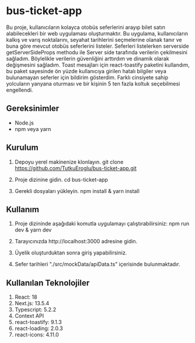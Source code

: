 # bus-ticket-app

Bu proje, kullanıcıların kolayca otobüs seferlerini arayıp bilet satın alabilecekleri bir web uygulaması oluşturmaktır. Bu uygulama, kullanıcıların kalkış ve varış noktalarını, seyahat tarihlerini seçmelerine olanak tanır ve buna göre mevcut otobüs seferlerini listeler. Seferleri listelerken serverside getServerSideProps methodu ile Server side tarafında verilerin çekilmesini sağladım. Böylelikle verilerin güvenliğini arttırdım ve dinamik olarak değişmesini sağladım. Toast mesajları için react-toastify paketini kullandım, bu paket sayesinde ön yüzde kullanıcıya girilen hatalı bilgiler veya bulunamayan seferler için bildirim gösterdim. Farklı cinsiyete sahip yolcuların yanyana oturması ve bir kişinin 5 ten fazla koltuk seçebilmesi engellendi.

## Gereksinimler

- Node.js
- npm veya yarn

## Kurulum

1. Depoyu yerel makinenize klonlayın.
   git clone https://github.com/TutkuEroglu/bus-ticket-app.git

2. Proje dizinine gidin.
   cd bus-ticket-app

3. Gerekli dosyaları yükleyin.
   npm install & yarn install

## Kullanım 

1. Proje dizininde aşağıdaki komutla uygulamayı çalıştırabilirsiniz:
   npm run dev & yarn dev

2. Tarayıcınızda http://localhost:3000 adresine gidin.

3. Üyelik oluşturduktan sonra giriş yapabilirsiniz.

4. Sefer tarihleri "./src/mockData/apiData.ts" içerisinde bulunmaktadır.

## Kullanılan Teknolojiler

1. React: 18
2. Next.js: 13.5.4
3. Typescript: 5.2.2
4. Context API
5. react-toastify: 9.1.3
6. react-loading: 2.0.3
7. react-icons: 4.11.0